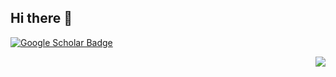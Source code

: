## Hi there 👋 

<!--
**Yiru-Jiao/yiru-jiao** is a ✨ _special_ ✨ repository because its `README.md` (this file) appears on your GitHub profile.

Here are some ideas to get you started:

- 🔭 I’m currently working on ...
- 🌱 I’m currently learning ...
- 👯 I’m looking to collaborate on ...
- 🤔 I’m looking for help with ...
- 💬 Ask me about ...
- 📫 How to reach me: ...
- 😄 Pronouns: ...
- ⚡ Fun fact: ...
-->

[![Google Scholar Badge](https://img.shields.io/badge/Google-Scholar-blue)](https://scholar.google.com/citations?user=DeM7ng8AAAAJ&hl=en)

<img align="right" src="https://github-readme-stats.vercel.app/api?username=yiru-jiao&show_icons=true&icon_color=805AD5&text_color=718096&bg_color=ffffff&hide_title=true" />

